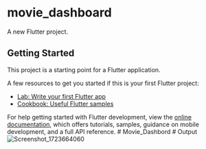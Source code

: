 # movie_dashboard

A new Flutter project.

## Getting Started

This project is a starting point for a Flutter application.

A few resources to get you started if this is your first Flutter project:

- [Lab: Write your first Flutter app](https://docs.flutter.dev/get-started/codelab)
- [Cookbook: Useful Flutter samples](https://docs.flutter.dev/cookbook)

For help getting started with Flutter development, view the
[online documentation](https://docs.flutter.dev/), which offers tutorials,
samples, guidance on mobile development, and a full API reference.
#   M o v i e _ D a s h b o r d 
 
 # Output
![Screenshot_1723664060](https://github.com/user-attachments/assets/92e5519b-5d1e-4e9a-954b-0fac899b734c)


